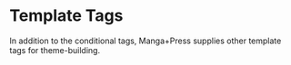 # Template Tags

In addition to the conditional tags, Manga+Press supplies other template tags for theme-building.